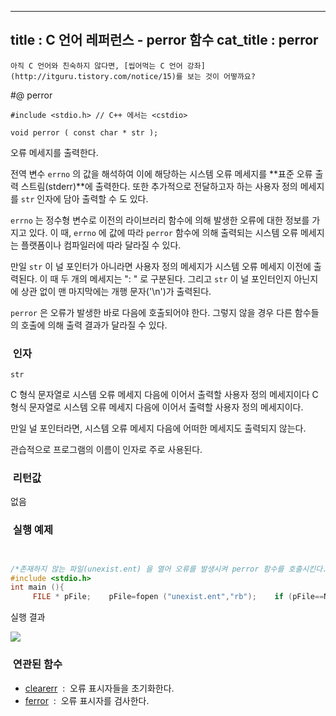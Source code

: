 ----------------
title : C 언어 레퍼런스 - perror 함수
cat_title :  perror
--------------



```warning
아직 C 언어와 친숙하지 않다면, [씹어먹는 C 언어 강좌](http://itguru.tistory.com/notice/15)를 보는 것이 어떻까요?

```

#@ perror

```info
#include <stdio.h> // C++ 에서는 <cstdio>

void perror ( const char * str );
```

오류 메세지를 출력한다.

전역 변수 `errno` 의 값을 해석하여 이에 해당하는 시스템 오류 메세지를 **표준 오류 출력 스트림(stderr)**에 출력한다. 또한 추가적으로 전달하고자 하는 사용자 정의 메세지를 `str` 인자에 담아 출력할 수 도 있다.

`errno` 는 정수형 변수로 이전의 라이브러리 함수에 의해 발생한 오류에 대한 정보를 가지고 있다. 이 때, `errno` 에 값에 따라 `perror` 함수에 의해 출력되는 시스템 오류 메세지는 플랫폼이나 컴파일러에 따라 달라질 수 있다.

만일 `str` 이 널 포인터가 아니라면 사용자 정의 메세지가 시스템 오류 메세지 이전에 출력된다. 이 때 두 개의 메세지는 ": " 로 구분된다. 그리고 `str` 이 널 포인터인지 아닌지에 상관 없이 맨 마지막에는 개행 문자('\n')가 출력된다.

`perror` 은 오류가 발생한 바로 다음에 호출되어야 한다. 그렇지 않을 경우 다른 함수들의 호출에 의해 출력 결과가 달라질 수 있다.



###  인자

`str`

C 형식 문자열로 시스템 오류 메세지 다음에 이어서 출력할 사용자 정의 메세지이다 C 형식 문자열로 시스템 오류 메세지 다음에 이어서 출력할 사용자 정의 메세지이다.

만일 널 포인터라면, 시스템 오류 메세지 다음에 어떠한 메세지도 출력되지 않는다.

관습적으로 프로그램의 이름이 인자로 주로 사용된다.

###  리턴값




없음



###  실행 예제


```cpp


/*존재하지 않는 파일(unexist.ent) 을 열어 오류를 발생시켜 perror 함수를 호출시킨다.이 예제는 http://www.cplusplus.com/reference/clibrary/cstdio/perror/에서 가져왔습니다.*/
#include <stdio.h>
int main (){ 
     FILE * pFile;    pFile=fopen ("unexist.ent","rb");    if (pFile==NULL)        perror ("The following error occurred");    else        fclose (pFile);    return 0;}
```

실행 결과


![](http://img1.daumcdn.net/thumb/R1920x0/?fname=http%3A%2F%2Fcfile22.uf.tistory.com%2Fimage%2F121F7E144B6EEFA0172711)

###  연관된 함수

*  [clearerr](http://itguru.tistory.com/50)  :  오류 표시자들을 초기화한다.
*  [ferror](http://itguru.tistory.com/52)  :  오류 표시자를 검사한다.
